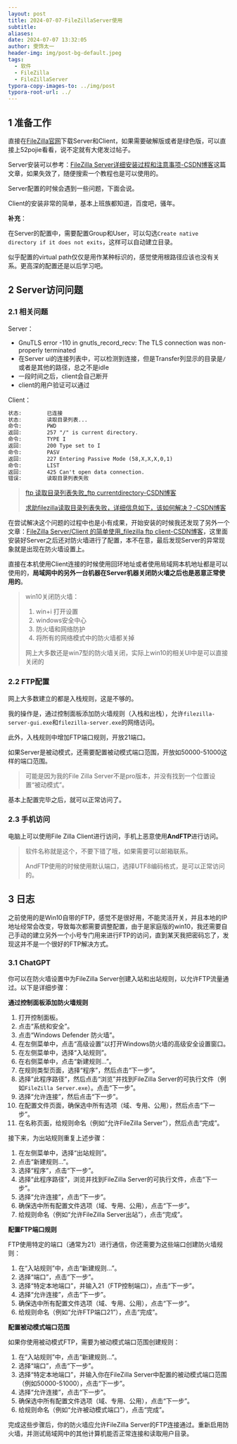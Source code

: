 ```yaml
---
layout: post
title: 2024-07-07-FileZillaServer使用
subtitle: 
aliases: 
date: 2024-07-07 13:32:05
author: 雯饰太一
header-img: img/post-bg-default.jpeg
tags:
  - 软件
  - FileZilla
  - FileZillaServer
typora-copy-images-to: ../img/post
typora-root-url: ../
---
```

## 1 准备工作

直接在[FileZilla官网](https://filezilla-project.org/)下载Server和Client，如果需要破解版或者是绿色版，可以直接上52pojie看看，说不定就有大佬发过帖子。

Server安装可以参考：[FileZilla Server详细安装过程和注意事项-CSDN博客](https://blog.csdn.net/qq_23313467/article/details/136345486)这篇文章，如果失效了，随便搜索一个教程也是可以使用的。

Server配置的时候会遇到一些问题，下面会说。

Client的安装非常的简单，基本上班族都知道，百度吧，骚年。

**补充**：

在Server的配置中，需要配置Group和User，可以勾选`Create native directory if it does not exits`，这样可以自动建立目录。

似乎配置的virtual path仅仅是用作某种标识的，感觉使用根路径应该也没有关系。更高深的配置还是以后学习吧。

## 2 Server访问问题

### 2.1 相关问题

Server：

- GnuTLS error -110 in gnutls_record_recv: The TLS connection was non-properly terminated
- 在Server ui的连接列表中，可以检测到连接，但是Transfer列显示的目录是`/`或者是其他的路径，总之不是idle
- 一段时间之后，client会自己断开
- client的用户验证可以通过

Client：

```txt
状态:        已连接  
状态:        读取目录列表...  
命令:        PWD  
返回:        257 "/" is current directory.  
命令:        TYPE I  
返回:        200 Type set to I  
命令:        PASV  
返回:        227 Entering Passive Mode (58,X,X,X,0,1)  
命令:        LIST  
返回:        425 Can't open data connection.  
错误:        读取目录列表失败
```

> [ftp 读取目录列表失败\_ftp currentdirectory-CSDN博客](https://blog.csdn.net/zzz_781111/article/details/6799010)
> 
> [求助filezilla读取目录列表失败，详细信息如下，该如何解决？-CSDN博客](https://blog.csdn.net/YYuanMa/article/details/136268886)



在尝试解决这个问题的过程中也是小有成果，开始安装的时候我还发现了另外一个文章：[FileZilla Server/Client 的简单使用\_filezilla ftp client-CSDN博客](https://blog.csdn.net/FL1768317420/article/details/137217231)，这里面安装好Server之后还对防火墙进行了配置，本不在意，最后发现Server的异常现象就是出现在防火墙设置上。

直接在本机使用Client连接的时候使用回环地址或者使用局域网本机地址都是可以使用的，**局域网中的另外一台机器在Server机器关闭防火墙之后也是恶意正常使用的**。

> win10关闭防火墙：
>
> 1. win+i 打开设置
> 2. windows安全中心
> 3. 防火墙和网络防护
> 4. 将所有的网络模式中的防火墙都关掉
>
> 网上大多数还是win7型的防火墙关闭，实际上win10的相关UI中是可以直接关闭的

### 2.2 FTP配置

网上大多数建立的都是入栈规则，这是不够的。

我的操作是，通过控制面板添加防火墙规则（入栈和出栈），允许`filezilla-server-gui.exe`和`filezilla-server.exe`的网络访问。

此外，入栈规则中增加FTP端口规则，开放21端口。

如果Server是被动模式，还需要配置被动模式端口范围，开放如50000-51000这样的端口范围。

> 可能是因为我的File Zilla Server不是pro版本，并没有找到一个位置设置“被动模式”。

基本上配置完毕之后，就可以正常访问了。

### 2.3 手机访问

电脑上可以使用File Zilla Client进行访问，手机上恶意使用**AndFTP**进行访问。

> 软件名称就是这个，不要下错了哦，如果需要可以邮箱联系。
>
> AndFTP使用的时候使用默认端口，选择UTF8编码格式，是可以正常访问的。

## 3 日志

之前使用的是Win10自带的FTP，感觉不是很好用，不能灵活开关，并且本地的IP地址经常会改变，导致每次都需要调整配置，由于是家庭版的win10，我还需要自己手动的建立另外一个小号专门用来进行FTP的访问，直到某天我把密码忘了，发现这并不是一个很好的FTP解决方式。

### 3.1 ChatGPT

你可以在防火墙设置中为FileZilla Server创建入站和出站规则，以允许FTP流量通过。以下是详细步骤：

**通过控制面板添加防火墙规则**

1. 打开控制面板。
2. 点击“系统和安全”。
3. 点击“Windows Defender 防火墙”。
4. 在左侧菜单中，点击“高级设置”以打开Windows防火墙的高级安全设置窗口。
5. 在左侧菜单中，选择“入站规则”。
6. 在右侧菜单中，点击“新建规则…”。
7. 在规则类型页面，选择“程序”，然后点击“下一步”。
8. 选择“此程序路径”，然后点击“浏览”并找到FileZilla Server的可执行文件（例如`FileZilla Server.exe`）。点击“下一步”。
9. 选择“允许连接”，然后点击“下一步”。
10. 在配置文件页面，确保选中所有选项（域、专用、公用），然后点击“下一步”。
11. 在名称页面，给规则命名（例如“允许FileZilla Server”），然后点击“完成”。

接下来，为出站规则重复上述步骤：

1. 在左侧菜单中，选择“出站规则”。
2. 点击“新建规则…”。
3. 选择“程序”，点击“下一步”。
4. 选择“此程序路径”，浏览并找到FileZilla Server的可执行文件，点击“下一步”。
5. 选择“允许连接”，点击“下一步”。
6. 确保选中所有配置文件选项（域、专用、公用），点击“下一步”。
7. 给规则命名（例如“允许FileZilla Server出站”），点击“完成”。

**配置FTP端口规则**

FTP使用特定的端口（通常为21）进行通信，你还需要为这些端口创建防火墙规则：

1. 在“入站规则”中，点击“新建规则…”。
2. 选择“端口”，点击“下一步”。
3. 选择“特定本地端口”，并输入21（FTP控制端口），点击“下一步”。
4. 选择“允许连接”，点击“下一步”。
5. 确保选中所有配置文件选项（域、专用、公用），点击“下一步”。
6. 给规则命名（例如“允许FTP端口21”），点击“完成”。

**配置被动模式端口范围**

如果你使用被动模式FTP，需要为被动模式端口范围创建规则：

1. 在“入站规则”中，点击“新建规则…”。
2. 选择“端口”，点击“下一步”。
3. 选择“特定本地端口”，并输入你在FileZilla Server中配置的被动模式端口范围（例如50000-51000），点击“下一步”。
4. 选择“允许连接”，点击“下一步”。
5. 确保选中所有配置文件选项（域、专用、公用），点击“下一步”。
6. 给规则命名（例如“允许被动模式端口”），点击“完成”。

完成这些步骤后，你的防火墙应允许FileZilla Server的FTP连接通过。重新启用防火墙，并测试局域网中的其他计算机能否正常连接和读取用户目录。